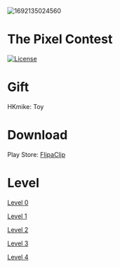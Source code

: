 ![1692135024560](https://github.com/simsimient1/The-Pixel-Contest/assets/109045595/4d61b416-084c-4a41-a416-c6f9f7482e5f)

# The Pixel Contest
[![License](https://img.shields.io/badge/License-MIT-EBA33C.svg)](https://github.com/simsimient1/The-Pixel-Contest/blob/main/LICENSE)
# Gift
HKmike: Toy
# Download
Play Store: [FlipaClip](https://play.google.com/store/apps/details?id=com.vblast.flipaclip)
# Level
[Level 0](https://www.youtube.com/watch?v=L8waP1SsOOs)

[Level 1](https://www.youtube.com/watch?v=oqU91HEnN3g)

[Level 2](https://www.youtube.com/watch?v=RgURllZhjO8)

[Level 3](https://www.youtube.com/watch?v=IjY1zHEW2m0)

[Level 4](https://www.youtube.com/watch?v=2s34gNDjP1Y)
